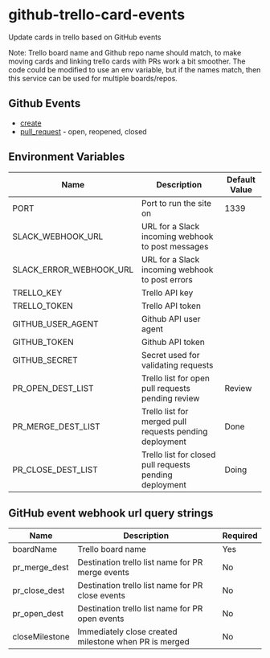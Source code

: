 # github-trello-card-events
Update cards in trello based on GitHub events

Note: Trello board name and Github repo name should match, to make moving cards and linking trello cards with PRs work a bit smoother. The code could be modified to use an env variable, but if the names match, then this service can be used for multiple boards/repos.

## Github Events

* [create](https://developer.github.com/v3/activity/events/types/#createevent)
* [pull_request](https://developer.github.com/v3/activity/events/types/#pullrequestevent) - open, reopened, closed

## Environment Variables
Name | Description | Default Value
---- | ----------- | -------------
PORT | Port to run the site on | 1339
SLACK_WEBHOOK_URL | URL for a Slack incoming webhook to post messages
SLACK_ERROR_WEBHOOK_URL | URL for a Slack incoming webhook to post errors
TRELLO_KEY | Trello API key
TRELLO_TOKEN | Trello API token
GITHUB_USER_AGENT | Github API user agent
GITHUB_TOKEN | Github API token
GITHUB_SECRET | Secret used for validating requests
PR_OPEN_DEST_LIST | Trello list for open pull requests pending review | Review
PR_MERGE_DEST_LIST | Trello list for merged pull requests pending deployment | Done
PR_CLOSE_DEST_LIST | Trello list for closed pull requests pending deployment | Doing

## GitHub event webhook url query strings

Name | Description | Required
---- | ----------- | --------
boardName | Trello board name | Yes
pr_merge_dest | Destination trello list name for PR merge events | No
pr_close_dest | Destination trello list name for PR close events | No
pr_open_dest | Destination trello list name for PR open events | No
closeMilestone | Immediately close created milestone when PR is merged | No

